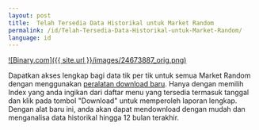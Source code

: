 ```yaml
---
layout: post
title:  Telah Tersedia Data Historikal untuk Market Random
permalink: /id/Telah-Tersedia-Data-Historikal-untuk-Market-Random/
language: id
---
```


[![Binary.com]({{ site.url }}/images/24673887_orig.png)](https://www.binary.com/)

Dapatkan akses lengkap bagi data tik per tik untuk semua Market Random dengan menggunakan [peralatan download baru](https://www.binary.com/). Hanya dengan memilih Index yang anda ingikan dari daftar menu yang tersedia termasuk tanggal dan klik pada tombol "Download" untuk memperoleh laporan lengkap. Dengan alat baru ini, anda akan dapat mendownload dengan mudah dan menganalisa data historikal hingga 12 bulan terakhir.
